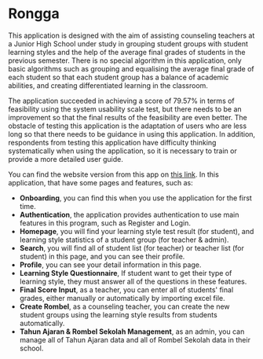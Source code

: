 # Rongga

This application is designed with the aim of assisting counseling teachers at a Junior High School under study in grouping student groups with student learning styles and the help of the average final grades of students in the previous semester. There is no special algorithm in this application, only basic algorithms such as grouping and equalising the average final grade of each student so that each student group has a balance of academic abilities, and creating differentiated learning in the classroom.

The application succeeded in achieving a score of 79.57% in terms of feasibility using the system usability scale test, but there needs to be an improvement so that the final results of the feasibility are even better. The obstacle of testing this application is the adaptation of users who are less long so that there needs to be guidance in using this application. In addition, respondents from testing this application have difficulty thinking systematically when using the application, so it is necessary to train or provide a more detailed user guide.

You can find the website version from this app on [this link](https://noncognitive.my.id/). In this application, that have some pages and features, such as:

- **Onboarding**, you can find this when you use the application for the first time.
- **Authentication**, the application provides authentication to use main features in this program, such as Register and Login.
- **Homepage**, you will find your learning style test result (for student), and learning style statistics of a student group (for teacher & admin).
- **Search**, you will find all of student list (for teacher) or teacher list (for student) in this page, and you can see their profile.
- **Profile**, you can see your detail information in this page.
- **Learning Style Questionnaire**, If student want to get their type of learning style, they must answer all of the questions in these features.
- **Final Score Input**, as a teacher, you can enter all of students' final grades, either manually or automatically by importing excel file.
- **Create Rombel**, as a counseling teacher, you can create the new student groups using the learning style results from students automatically.
- **Tahun Ajaran & Rombel Sekolah Management**, as an admin, you can manage all of Tahun Ajaran data and all of Rombel Sekolah data in their school.
